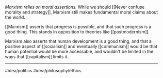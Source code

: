 *Marxism relies on moral assertions.* While we should [[Never confuse morality and strategy]], Marxism still makes fundamental moral claims about the world. 

[[Marxism]] asserts that progress is possible, and that such progress is a good thing. This stands in opposition to theories like [[postmodernism]]. 

Marxism also asserts that human development is a good thing, and that a positive aspect of [[socialism]] and eventually [[communism]] would be that human potential would be more accessable, and wouldn't be limited in the ways that [[capitalism]] limits it. 

---
#idea/politics 
#idea/philosophy/ethics 
